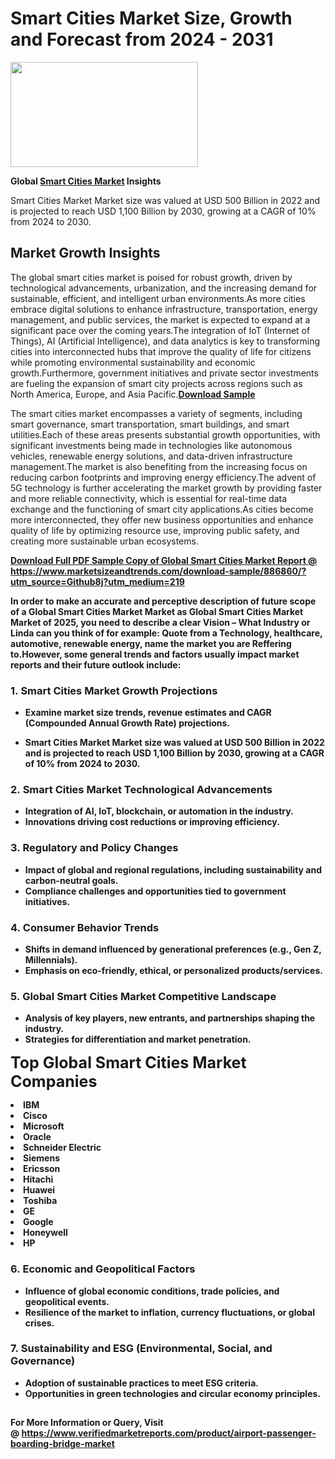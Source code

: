 <H1>Smart Cities Market Size, Growth and Forecast from 2024 - 2031</H1><img class="aligncenter size-medium wp-image-584254" src="https://thirdeyenews.in/wp-content/uploads/2024/09/Global-Market-Research-300x168.jpeg" alt="" width="300" height="168" /><p><strong>Global&nbsp;<a href="https://www.marketsizeandtrends.com/download-sample/886860/?utm_source=Github8j?utm_medium=219">Smart Cities Market</a> Insights</strong></p><p>Smart Cities Market Market size was valued at USD 500 Billion in 2022 and is projected to reach USD 1,100 Billion by 2030, growing at a CAGR of 10% from 2024 to 2030.</p><p><h2>Market Growth Insights</h2> <p>The global smart cities market is poised for robust growth, driven by technological advancements, urbanization, and the increasing demand for sustainable, efficient, and intelligent urban environments.As more cities embrace digital solutions to enhance infrastructure, transportation, energy management, and public services, the market is expected to expand at a significant pace over the coming years.The integration of IoT (Internet of Things), AI (Artificial Intelligence), and data analytics is key to transforming cities into interconnected hubs that improve the quality of life for citizens while promoting environmental sustainability and economic growth.Furthermore, government initiatives and private sector investments are fueling the expansion of smart city projects across regions such as North America, Europe, and Asia Pacific.<strong><a href="#">Download Sample</a></strong></p> <p>The smart cities market encompasses a variety of segments, including smart governance, smart transportation, smart buildings, and smart utilities.Each of these areas presents substantial growth opportunities, with significant investments being made in technologies like autonomous vehicles, renewable energy solutions, and data-driven infrastructure management.The market is also benefiting from the increasing focus on reducing carbon footprints and improving energy efficiency.The advent of 5G technology is further accelerating the market growth by providing faster and more reliable connectivity, which is essential for real-time data exchange and the functioning of smart city applications.As cities become more interconnected, they offer new business opportunities and enhance quality of life by optimizing resource use, improving public safety, and creating more sustainable urban ecosystems.<p><strong><a href="#"></p><p><span class=""><strong>Download Full PDF Sample Copy of Global Smart Cities Market Report</strong> @ <a href="https://www.marketsizeandtrends.com/download-sample/886860/?utm_source=Github8j?utm_medium=219" target="_blank">https://www.marketsizeandtrends.com/download-sample/886860/?utm_source=Github8j?utm_medium=219</a></span></p><p>In order to make an accurate and perceptive description of future scope of a Global&nbsp;Smart Cities Market Market as Global&nbsp;Smart Cities Market Market of 2025, you need to describe a clear Vision &ndash; What Industry or Linda can you think of for example: Quote from a Technology, healthcare, automotive, renewable energy, name the market you are Reffering to.However, some general trends and factors usually impact market reports and their future outlook include:</p><h3>1.&nbsp;<strong>Smart Cities Market Growth Projections</strong></h3><ul><li>Examine market size trends, revenue estimates and CAGR (Compounded Annual Growth Rate) projections.</li><li><p>Smart Cities Market Market size was valued at USD 500 Billion in 2022 and is projected to reach USD 1,100 Billion by 2030, growing at a CAGR of 10% from 2024 to 2030.</p></li></ul><h3>2.&nbsp;<strong>Smart Cities Market Technological Advancements</strong></h3><ul><li>Integration of AI, IoT, blockchain, or automation in the industry.</li><li>Innovations driving cost reductions or improving efficiency.</li></ul><h3>3.&nbsp;<strong>Regulatory and Policy Changes</strong></h3><ul><li>Impact of global and regional regulations, including sustainability and carbon-neutral goals.</li><li>Compliance challenges and opportunities tied to government initiatives.</li></ul><h3>4.&nbsp;<strong>Consumer Behavior Trends</strong></h3><ul><li>Shifts in demand influenced by generational preferences (e.g., Gen Z, Millennials).</li><li>Emphasis on eco-friendly, ethical, or personalized products/services.</li></ul><h3>5.&nbsp;<strong>Global Smart Cities Market Competitive Landscape</strong></h3><ul><li>Analysis of key players, new entrants, and partnerships shaping the industry.</li><li>Strategies for differentiation and market penetration.</li></ul><p data-pm-slice="1 1 []"><span style="color: inherit; font-family: inherit; font-size: 25px;">Top Global Smart Cities Market Companies</span></p><div class="" data-test-id=""><p><li>IBM</li><li> Cisco</li><li> Microsoft</li><li> Oracle</li><li> Schneider Electric</li><li> Siemens</li><li> Ericsson</li><li> Hitachi</li><li> Huawei</li><li> Toshiba</li><li> GE</li><li> Google</li><li> Honeywell</li><li> HP</li></p></div><h3>6.&nbsp;<strong>Economic and Geopolitical Factors</strong></h3><ul><li>Influence of global economic conditions, trade policies, and geopolitical events.</li><li>Resilience of the market to inflation, currency fluctuations, or global crises.</li></ul><h3>7.&nbsp;<strong>Sustainability and ESG (Environmental, Social, and Governance)</strong></h3><ul><li>Adoption of sustainable practices to meet ESG criteria.</li><li>Opportunities in green technologies and circular economy principles.</li></ul><h2><strong style="font-size: 14px;">For More Information or Query, Visit @&nbsp;</strong><a style="background-color: #ffffff; font-size: 14px;" href="https://www.marketsizeandtrends.com/report/smart-cities-market-/" target="_blank">https://www.verifiedmarketreports.com/product/airport-passenger-boarding-bridge-market</a></h2>